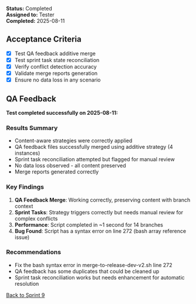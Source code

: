 **Status:** Completed  
**Assigned to:** Tester  
**Completed:** 2025-08-11

## Acceptance Criteria

- [x] Test QA feedback additive merge
- [x] Test sprint task state reconciliation
- [x] Verify conflict detection accuracy
- [x] Validate merge reports generation
- [x] Ensure no data loss in any scenario

## QA Feedback

**Test completed successfully on 2025-08-11:**

### Results Summary
- Content-aware strategies were correctly applied
- QA feedback files successfully merged using additive strategy (4 instances)
- Sprint task reconciliation attempted but flagged for manual review
- No data loss observed - all content preserved
- Merge reports generated correctly

### Key Findings
1. **QA Feedback Merge**: Working correctly, preserving content with branch context
2. **Sprint Tasks**: Strategy triggers correctly but needs manual review for complex conflicts
3. **Performance**: Script completed in ~1 second for 14 branches
4. **Bug Found**: Script has a syntax error on line 272 (bash array reference issue)

### Recommendations
- Fix the bash syntax error in merge-to-release-dev-v2.sh line 272
- QA feedback has some duplicates that could be cleaned up
- Sprint task reconciliation works but needs enhancement for automatic resolution

[Back to Sprint 9](./)